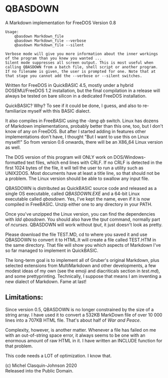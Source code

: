 # QBASDOWN

A Markdown implementation for FreeDOS
Version 0.8

~~~
Usage:
	qbasdown Markdown_file
	qbasdown Markdown_file --verbose
	qbasdown Markdown_file --silent

Verbose mode will give you more information about the inner workings
of the program than you knew you wanted ...
Silent mode suppresses all screen output. This is most useful when
calling QBASDOWN from a batch file, shell script or another program.
If no filename is given, the user is prompted for one. Note that at
that stage you cannot add the --verbose or --silent switches.
~~~
Written for FreeDOS in QuickBASIC 4.5, mostly under a hybrid DOSEMU/FreeDOS 1.2 installation, but the final compilation in a release will always be tested on bare silicon in a dedicated FreeDOS installation.

QuickBASIC? Why? To see if it could be done, I guess, and also to re-familiarize myself with this BASIC dialect.

It also compiles in FreeBASIC using the *-lang qb* switch. Linux has dozens of Markdown implementations, probably better than this one, too, but I don't know of any on FreeDOS. But after I started adding in features other implementations don't have, I thought "But I want to use this on Linux myself!" So from version 0.6 onwards, there will be an X86_64 Linux version as well.

The DOS version of this program will ONLY work on DOS/Windows-formatted text files, which end lines with CRLF. If no CRLF is detected in the first 1024 bytes of the file, it will tell the user to run a utility such as UNIX2DOS. Most documents have at least a title line, so that should not be a problem. The Linux version should be able to swallow any input file.

QBASDOWN is distributed as QuickBASIC source code and released as a single OS executable, called *QBASDOWN.EXE* and a 64-bit Linux executable called *qbasdown*. Yes, I've kept the name, even if it is now compiled in FreeBASIC. Unzip either one to any directory in your PATH.

Once you've unzipped the Linux version, you can find the dependencies with *ldd qbasdown*. You should also have the *tput* command, normally part of *ncurses*. QBASDOWN will work without *tput*, it just doesn't look as pretty.

Please download the file TEST.MD, cd to where you saved it and use QBASDOWN to convert it to HTML.It will create a file called TEST.HTM in the same directory. That file will show you which aspects of Markdown I've so far managed to implement in QuickBASIC.

The long-term goal is to implement all of Gruber's original Markdown, plus selected extensions from MultiMarkdown and other developments, a few modest ideas of my own (see the emoji and diacriticals section in *test.md*), and some prettyprinting. Technically, I suppose that means I am inventing a new dialect of Markdown. Fame at last!


Limitations:
------------

Since version 0.5, QBASDOWN is no longer constrained by the size of a string array. I have used it to convert a 532KB MarkDown file of over 10 000 lines into a 707KB HTML file. That's about half of *War and Peace*.

Complexity, however, is another matter. Whenever a file has failed on me with an out-of-string space error, it always seems to be one with an enormous amount of raw HTML in it. I have written an INCLUDE function for that problem.

This code needs a LOT of optimization. I know that.

(c) Michel Clasquin-Johnson 2020  
Released into the Public Domain.
